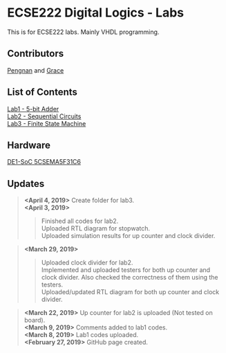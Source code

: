 # ECSE222 Digital Logics - Labs  
This is for ECSE222 labs. Mainly VHDL programming.

## Contributors
[Pengnan](https://github.com/Catosine) and [Grace](https://github.com/schen136)

## List of Contents  
[Lab1 - 5-bit Adder](https://github.com/Catosine/ECSE222---VHDL/tree/master/Lab1)  
[Lab2 - Sequential Circuits](https://github.com/Catosine/ECSE222---VHDL/tree/master/Lab2)  
[Lab3 - Finite State Machine](https://github.com/Catosine/ECSE222_Digital_Logics/tree/master/Lab3)  

## Hardware
[DE1-SoC 5CSEMA5F31C6](https://github.com/Catosine/ECSE222_Digital_Logics/blob/master/DE1-SoC_User_manual.pdf)

## Updates
> **<April 4, 2019>** Create folder for lab3.  
> **<April 3, 2019>**
>> Finished all codes for lab2.  
>> Uploaded RTL diagram for stopwatch.  
>> Uploaded simulation results for up counter and clock divider.  

> **<March 29, 2019>**  
>> Uploaded clock divider for lab2.  
>> Implemented and uploaded testers for both up counter and clock divider. Also checked the correctness of them using the testers.    
>> Uploaded/updated RTL diagram for both up counter and clock divider. 

> **<March 22, 2019>** Up counter for lab2 is uploaded (Not tested on board).  
> **<March 9, 2019>** Comments added to lab1 codes.  
> **<March 8, 2019>** Lab1 codes uploaded.  
> **<February 27, 2019>** GitHub page created.
